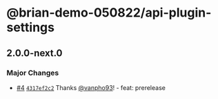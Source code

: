 # @brian-demo-050822/api-plugin-settings

## 2.0.0-next.0

### Major Changes

- [#4](https://github.com/vanpho93/demo-prerelease/pull/4) [`4317ef2c2`](https://github.com/vanpho93/demo-prerelease/commit/4317ef2c26e35a68f885798718f65f0d03453096) Thanks [@vanpho93](https://github.com/vanpho93)! - feat: prerelease
